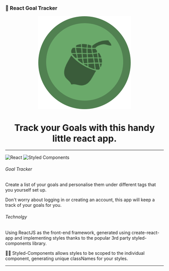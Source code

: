 ### 🚀 React Goal Tracker

<div display="flex" align="center">
<img src="./app/public/favicon.png">
<h1>Track your Goals with this handy little react app.</h1>
</div>

<hr>

![React](https://img.shields.io/badge/react-%2320232a.svg?style=for-the-badge&logo=react&logoColor=%2361DAFB)
![Styled Components](https://img.shields.io/badge/styled--components-DB7093?style=for-the-badge&logo=styled-components&logoColor=white)

###### Goal Tracker

Create a list of your goals and personalise them under different tags that you yourself set up.

Don't worry about logging in or creating an account, this app will keep a track of your goals for you.

###### Technolgy

Using ReactJS as the front-end framework, generated using create-react-app and implementing styles thanks to the popular 3rd party styled-components library.

💅🏼 Styled-Components allows styles to be scoped to the individual component, generating unique classNames for your styles.

<hr>
